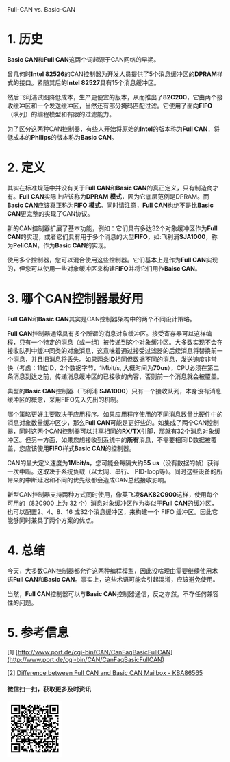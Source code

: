 <section id="title">Full-CAN vs. Basic-CAN</section>

# 1. 历史

**Basic CAN**和**Full CAN**这两个词起源于CAN网络的早期。

曾几何时**Intel 82526**的CAN控制器为开发人员提供了5个消息缓冲区的**DPRAM**样式的接口。紧随其后的**Intel 82527**具有15个消息缓冲区。

然后飞利浦试图降低成本，生产更便宜的版本，从而推出了**82C200**，它由两个接收缓冲区和一个发送缓冲区，当然还有部分掩码匹配过滤。它使用了面向**FIFO**（队列）的编程模型和有限的过滤能力。 

为了区分这两种CAN控制器，有些人开始将原始的**Intel**的版本称为**Full CAN**，将低成本的**Philips**的版本称为**Basic CAN**。

# 2. 定义

其实在标准规范中并没有关于**Full CAN**和**Basic CAN**的真正定义，只有制造商才有。**Full CAN**实际上应该称为**DPRAM 模式**，因为它底层范例是DPRAM。而**Basic CAN**应该真正称为**FIFO 模式**。同时请注意，**Full CAN**也绝不是比**Basic CAN**更完整的实现了CAN协议。

新的CAN控制器扩展了基本功能，例如：它们具有多达32个对象缓冲区作为**Full CAN**的实现，或者它们具有用于多个消息的大型**FIFO**，如:飞利浦**SJA1000**，称为**PeliCAN**，作为**Basic CAN**的实现。

使用多个控制器，您可以混合使用这些控制器。它们基本上是作为**Full CAN**实现的，但您可以使用一些对象缓冲区来构建**FIFO**并将它们用作**Baisc CAN**。

# 3. 哪个CAN控制器最好用

**Full CAN**和**Basic CAN**其实是CAN控制器架构中的两个不同设计策略。

**Full CAN**控制器通常具有多个所谓的消息对象缓冲区。接受寄存器可以这样编程，只有一个特定的消息（或一组）被传递到这个对象缓冲区。大多数实现不会在接收队列中缓冲同类的对象消息，这意味着通过接受过滤器的后续消息将替换前一个消息，并且旧消息将丢失。如果两条**ID**相同但数据不同的消息，发送速度非常快（考虑：11位ID，2个数据字节，1Mbit/s, 大概时间为**70us**），CPU必须在第二条消息到达之前，传递消息缓冲区的已接收的内容，否则前一个消息就会被覆盖。

典型的**Basic CAN**控制器（飞利浦 **SJA1000**）只有一个接收队列，本身没有消息缓冲区的概念，采用FIFO先入先出的机制。

哪个策略更好主要取决于应用程序。如果应用程序使用的不同消息数量比硬件中的消息对象数量缓冲区少，那么**Full CAN**可能是更好些的。如集成了两个CAN控制器，同时这两个CAN控制器可以共享相同的**RX/TX**引脚，那就有32个消息对象缓冲区。但另一方面，如果您想接收到系统中的**所有**消息，不需要相同ID数据被覆盖，您应该使用**FIFO**样式**Basic CAN**的控制器。

CAN的最大定义速度为**1Mbit/s**，您可能会每隔大约**55 us**（没有数据的帧）获得一次中断。这取决于系统负载（以太网、串行、 PID-loop等）。同时这些设备的所带来的中断延迟和不同的优先级都会造成CAN总线接收影响。

新型CAN控制器支持两种方式同时使用，像英飞凌**SAK82C900**这样，使用每个可用的（82C900 上为 32 个）消息对象缓冲区作为类似于**Full CAN**的缓冲区，也可以配置2、4、8、16 或32个消息缓冲区，来构建一个 FIFO 缓冲区。因此它能够同时兼具了两个方案的优点。

# 4. 总结

今天，大多数CAN控制器都允许这两种编程模型，因此没啥理由需要继续使用术语**Full CAN**和**Basic CAN**。事实上，这些术语可能会引起混淆，应该避免使用。

当然，**Full CAN**控制器可以与**Basic CAN**控制器通信，反之亦然。不存任何兼容性的问题。

# 5. 参考信息

[1] [http://www.port.de/cgi-bin/CAN/CanFaqBasicFullCAN](http://www.port.de/cgi-bin/CAN/CanFaqBasicFullCAN)

[2] [Difference between Full CAN and Basic CAN Mailbox - KBA86565](https://community.infineon.com/t5/Knowledge-Base-Articles/Difference-between-Full-CAN-and-Basic-CAN-Mailbox-KBA86565/ta-p/259191)

<section id="wechat">

<h4>微信扫一扫，获取更多及时资讯</h4>

<img src="wechat.png" alt="微信扫一扫"/>

</section>